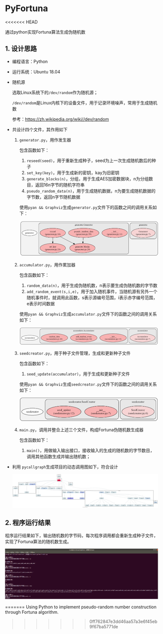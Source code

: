 # PyFortuna
<<<<<<< HEAD

通过python实现Fortuna算法生成伪随机数

## 1. 设计思路

- 编程语言：Python

- 运行系统：Ubuntu 18.04

- 随机源

  选取Linux系统下的`/dev/random`作为随机源；

  `/dev/random`是Linux内核下的设备文件，用于记录环境噪声，常用于生成随机数

  参考：https://zh.wikipedia.org/wiki//dev/random

- 共设计四个文件，其作用如下

  1. `generator.py`，用作发生器

     包含函数如下：

     1. `reseed(seed)`，用于重新生成种子，seed为上一次生成随机数后的种子
     2. `set_key(key)`，用于生成新的密钥，kay为旧密钥
     3. `generate_blocks(n)`，分组，用于生成AES加密数据块，n为分组数目，返回16n字节的随机字符串
     4. `pseudo_random_data(n)`，用于生成随机数据，n为要生成随机数据的字节数，返回n字节随机数据

     使用`pyan && Graphviz`生成`generator.py`文件下的函数之间的调用关系如下：

     ![](img/01.png)

  2. `accumulator.py`，用作累加器

     包含函数如下：

     1. `random_data(n)`，用于生成伪随机数，n表示要生成伪随机数的字节数
     2. `add_random_event(s,i,e)`，用于加入随机事件，当随机源有另外一个随机事件时，就调用此函数，s表示源编号范围，i表示赤字编号范围，e表示时间数据

     使用`pyan && Graphviz`生成`accumulator.py`文件下的函数之间的调用关系如下：

     ![](/img/02.png)

  3. `seedcreator.py`，用于种子文件管理，生成和更新种子文件

     包含函数如下：

     1. `seed_update(accumulator)`，用于生成和更新种子文件

     使用`pyan && Graphviz`生成`seedcreator.py`文件下的函数之间的调用关系如下：

     ![](/img/03.png)

  4. `main.py`，调用并整合上述三个文件，构成Fortuna伪随机数生成器

     包含函数如下：

     1. `main()`，用做输入输出接口，接收输入的生成的随机数的字节数目，调用其他函数生成并输出随机数；

- 利用 `pycallgraph`生成项目的动态调用图如下，符合设计

  ![](/img/04.png)

## 2. 程序运行结果

程序运行结果如下，输出随机数的字节码，每次程序调用都会重新生成种子文件，实现了Fortuna算法的随机数生成。

![](/img/05.png)


=======
Using Python to implement pseudo-random number construction through Fortuna algorithm.
>>>>>>> 0ff762847e3dd46aa57a3e6f45eb9f67ba5771de

